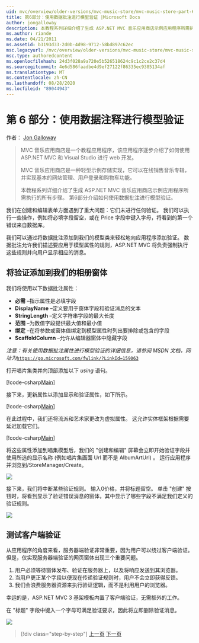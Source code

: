 ```yaml
---
uid: mvc/overview/older-versions/mvc-music-store/mvc-music-store-part-6
title: 第6部分：使用数据批注进行模型验证 |Microsoft Docs
author: jongalloway
description: 本教程系列详细介绍了生成 ASP.NET MVC 音乐应用商店示例应用程序所需执行的所有步骤。 第6部分介绍如何对模型 V 使用数据批注 .。。
ms.author: riande
ms.date: 04/21/2011
ms.assetid: b3193d33-2d0b-4d98-9712-58bd897c62ec
msc.legacyurl: /mvc/overview/older-versions/mvc-music-store/mvc-music-store-part-6
msc.type: authoredcontent
ms.openlocfilehash: 24d3f028a9a720e5b526518624c9c1c2ce2c37d4
ms.sourcegitcommit: 4e6d586faadbe4d9ef27122f86335ec9385134af
ms.translationtype: MT
ms.contentlocale: zh-CN
ms.lasthandoff: 08/28/2020
ms.locfileid: "89044943"
---
```

# <a name="part-6-using-data-annotations-for-model-validation"></a>第 6 部分：使用数据注释进行模型验证

作者： [Jon Galloway](https://github.com/jongalloway)

> MVC 音乐应用商店是一个教程应用程序，该应用程序逐步介绍了如何使用 ASP.NET MVC 和 Visual Studio 进行 web 开发。  
>   
> MVC 音乐应用商店是一种轻型示例存储实现，它可以在线销售音乐专辑，并实现基本的网站管理、用户登录和购物车功能。  
>   
> 本教程系列详细介绍了生成 ASP.NET MVC 音乐应用商店示例应用程序所需执行的所有步骤。 第6部分介绍如何使用数据批注进行模型验证。

我们在创建和编辑表单方面遇到了重大问题：它们未进行任何验证。 我们可以执行一些操作，例如将必填字段留空，或在 Price 字段中键入字母，将看到的第一个错误来自数据库。

我们可以通过将数据批注添加到我们的模型类来轻松地向应用程序添加验证。 数据批注允许我们描述要应用于模型属性的规则，ASP.NET MVC 将负责强制执行这些规则并向用户显示相应的消息。

## <a name="adding-validation-to-our-album-forms"></a>将验证添加到我们的相册窗体

我们将使用以下数据批注属性：

- **必需** –指示属性是必填字段
- **DisplayName** –定义要用于窗体字段和验证消息的文本
- **StringLength** –定义字符串字段的最大长度
- **范围** –为数值字段提供最大值和最小值
- **绑定** –在将参数或窗体值绑定到模型属性时列出要排除或包含的字段
- **ScaffoldColumn** –允许从编辑器窗体中隐藏字段

*注意：有关使用数据批注属性进行模型验证的详细信息，请参阅 MSDN 文档，网址为*[`https://go.microsoft.com/fwlink/?LinkId=159063`](https://go.microsoft.com/fwlink/?LinkId=159063)

打开唱片集类并向顶部添加以下 *using* 语句。

[!code-csharp[Main](mvc-music-store-part-6/samples/sample1.cs)]

接下来，更新属性以添加显示和验证属性，如下所示。

[!code-csharp[Main](mvc-music-store-part-6/samples/sample2.cs)]

在此过程中，我们还将流派和艺术家更改为虚拟属性。 这允许实体框架根据需要延迟加载它们。

[!code-csharp[Main](mvc-music-store-part-6/samples/sample3.cs)]

将这些属性添加到唱集模型后，我们的 "创建和编辑" 屏幕会立即开始验证字段并使用所选的显示名称 (例如唱片集画面 Url 而不是 AlbumArtUrl) 。 运行应用程序并浏览到/StoreManager/Create。

![](mvc-music-store-part-6/_static/image1.png)

接下来，我们将中断某些验证规则。 输入0价格，并将标题留空。 单击 "创建" 按钮时，将看到显示了验证错误消息的窗体，其中显示了哪些字段不满足我们定义的验证规则。

![](mvc-music-store-part-6/_static/image2.png)

## <a name="testing-the-client-side-validation"></a>测试客户端验证

从应用程序的角度来看，服务器端验证非常重要，因为用户可以绕过客户端验证。 但是，仅实现服务器端验证的网页窗体出现三个重要问题。

1. 用户必须等待窗体发布、验证在服务器上，以及将响应发送到其浏览器。
2. 当用户更正某个字段以便现在传递验证规则时，用户不会立即获得反馈。
3. 我们会浪费服务器资源来执行验证逻辑，而不是利用用户的浏览器。

幸运的是，ASP.NET MVC 3 基架模板内置了客户端验证，无需额外的工作。

在 "标题" 字段中键入一个字母可满足验证要求，因此将立即删除验证消息。

![](mvc-music-store-part-6/_static/image3.png)

> [!div class="step-by-step"]
> [上一页](mvc-music-store-part-5.md)
> [下一页](mvc-music-store-part-7.md)
